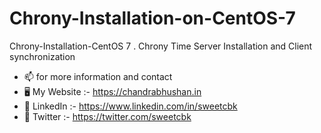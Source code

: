 # Chrony-Installation-on-CentOS-7
Chrony-Installation-CentOS 7 . Chrony Time Server Installation and Client synchronization
- 📫 for more information and contact
- 🖥️ My Website  :- https://chandrabhushan.in
-  🤖 LinkedIn   :- https://www.linkedin.com/in/sweetcbk
-  🤖 Twitter    :- https://twitter.com/sweetcbk
